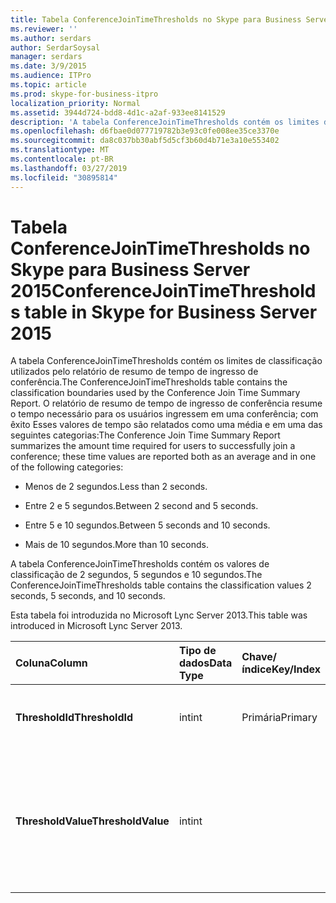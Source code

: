 ```yaml
---
title: Tabela ConferenceJoinTimeThresholds no Skype para Business Server 2015
ms.reviewer: ''
ms.author: serdars
author: SerdarSoysal
manager: serdars
ms.date: 3/9/2015
ms.audience: ITPro
ms.topic: article
ms.prod: skype-for-business-itpro
localization_priority: Normal
ms.assetid: 3944d724-bdd8-4d1c-a2af-933ee8141529
description: 'A tabela ConferenceJoinTimeThresholds contém os limites de classificação utilizados pelo relatório de resumo de tempo de ingresso de conferência. O relatório de resumo de tempo de ingresso de conferência resume o tempo necessário para os usuários ingressem em uma conferência; com êxito Esses valores de tempo são relatados como uma média e em uma das seguintes categorias:'
ms.openlocfilehash: d6fbae0d077719782b3e93c0fe008ee35ce3370e
ms.sourcegitcommit: da8c037bb30abf5d5cf3b60d4b71e3a10e553402
ms.translationtype: MT
ms.contentlocale: pt-BR
ms.lasthandoff: 03/27/2019
ms.locfileid: "30895814"
---
```

# <a name="conferencejointimethresholds-table-in-skype-for-business-server-2015"></a><span data-ttu-id="24fdb-104">Tabela ConferenceJoinTimeThresholds no Skype para Business Server 2015</span><span class="sxs-lookup"><span data-stu-id="24fdb-104">ConferenceJoinTimeThresholds table in Skype for Business Server 2015</span></span>
 
<span data-ttu-id="24fdb-105">A tabela ConferenceJoinTimeThresholds contém os limites de classificação utilizados pelo relatório de resumo de tempo de ingresso de conferência.</span><span class="sxs-lookup"><span data-stu-id="24fdb-105">The ConferenceJoinTimeThresholds table contains the classification boundaries used by the Conference Join Time Summary Report.</span></span> <span data-ttu-id="24fdb-106">O relatório de resumo de tempo de ingresso de conferência resume o tempo necessário para os usuários ingressem em uma conferência; com êxito Esses valores de tempo são relatados como uma média e em uma das seguintes categorias:</span><span class="sxs-lookup"><span data-stu-id="24fdb-106">The Conference Join Time Summary Report summarizes the amount time required for users to successfully join a conference; these time values are reported both as an average and in one of the following categories:</span></span>
  
- <span data-ttu-id="24fdb-107">Menos de 2 segundos.</span><span class="sxs-lookup"><span data-stu-id="24fdb-107">Less than 2 seconds.</span></span>
    
- <span data-ttu-id="24fdb-108">Entre 2 e 5 segundos.</span><span class="sxs-lookup"><span data-stu-id="24fdb-108">Between 2 second and 5 seconds.</span></span>
    
- <span data-ttu-id="24fdb-109">Entre 5 e 10 segundos.</span><span class="sxs-lookup"><span data-stu-id="24fdb-109">Between 5 seconds and 10 seconds.</span></span>
    
- <span data-ttu-id="24fdb-110">Mais de 10 segundos.</span><span class="sxs-lookup"><span data-stu-id="24fdb-110">More than 10 seconds.</span></span>
    
<span data-ttu-id="24fdb-111">A tabela ConferenceJoinTimeThresholds contém os valores de classificação de 2 segundos, 5 segundos e 10 segundos.</span><span class="sxs-lookup"><span data-stu-id="24fdb-111">The ConferenceJoinTimeThresholds table contains the classification values 2 seconds, 5 seconds, and 10 seconds.</span></span>
  
<span data-ttu-id="24fdb-112">Esta tabela foi introduzida no Microsoft Lync Server 2013.</span><span class="sxs-lookup"><span data-stu-id="24fdb-112">This table was introduced in Microsoft Lync Server 2013.</span></span>
  
|<span data-ttu-id="24fdb-113">**Coluna**</span><span class="sxs-lookup"><span data-stu-id="24fdb-113">**Column**</span></span>|<span data-ttu-id="24fdb-114">**Tipo de dados**</span><span class="sxs-lookup"><span data-stu-id="24fdb-114">**Data Type**</span></span>|<span data-ttu-id="24fdb-115">**Chave/índice**</span><span class="sxs-lookup"><span data-stu-id="24fdb-115">**Key/Index**</span></span>|<span data-ttu-id="24fdb-116">**Detalhes**</span><span class="sxs-lookup"><span data-stu-id="24fdb-116">**Details**</span></span>|
|:-----|:-----|:-----|:-----|
|<span data-ttu-id="24fdb-117">**ThresholdId**</span><span class="sxs-lookup"><span data-stu-id="24fdb-117">**ThresholdId**</span></span> <br/> |<span data-ttu-id="24fdb-118">int</span><span class="sxs-lookup"><span data-stu-id="24fdb-118">int</span></span>  <br/> |<span data-ttu-id="24fdb-119">Primária</span><span class="sxs-lookup"><span data-stu-id="24fdb-119">Primary</span></span>  <br/> |<span data-ttu-id="24fdb-120">Identificador exclusivo para a classificação.</span><span class="sxs-lookup"><span data-stu-id="24fdb-120">Unique identifier for the classification.</span></span>  <br/> |
|<span data-ttu-id="24fdb-121">**ThresholdValue**</span><span class="sxs-lookup"><span data-stu-id="24fdb-121">**ThresholdValue**</span></span> <br/> |<span data-ttu-id="24fdb-122">int</span><span class="sxs-lookup"><span data-stu-id="24fdb-122">int</span></span>  <br/> || <span data-ttu-id="24fdb-123">Limite superior para a classificação.</span><span class="sxs-lookup"><span data-stu-id="24fdb-123">Upper limit for the classification.</span></span> <span data-ttu-id="24fdb-124">Os valores permitidos são:</span><span class="sxs-lookup"><span data-stu-id="24fdb-124">Allowed values are:</span></span> <br/>  <span data-ttu-id="24fdb-125">2</span><span class="sxs-lookup"><span data-stu-id="24fdb-125">2</span></span> <br/>  <span data-ttu-id="24fdb-126">5</span><span class="sxs-lookup"><span data-stu-id="24fdb-126">5</span></span> <br/>  <span data-ttu-id="24fdb-127">10</span><span class="sxs-lookup"><span data-stu-id="24fdb-127">10</span></span> <br/> |
   

